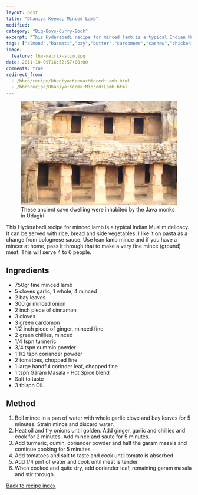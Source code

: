 ```yaml
---
layout: post
title: "Dhaniya Keema, Minced Lamb"
modified:
category: "Big-Boys-Curry-Book"
excerpt: "This Hyderabadi recipe for minced lamb is a typical Indian Muslim delicacy.  It can be"
tags: ["almond","basmati","bay","butter","cardomoms","cashew","chicken","cinnamon","cloves","cumin","ghee","lamb","mace","nuts","pepper","rice","saffron","turmeric"]
image:
  feature: the-matrix-slim.jpg
date: 2011-10-09T16:52:57+00:00
comments: true
redirect_from: 
  - /bbcb/recipe/Dhaniya+Keema+Minced+Lamb.html
  - /bbcbrecipe/Dhaniya+Keema+Minced+Lamb.html
---
```


<figure>
	<a href="/images/bbcb/pict1638.jpg" alt="Udagiri, Orissa, India" title="Udagiri, Orissa, India &#169; Ashley Kitson 12/09/2011"><img src="/images/bbcb/pict1638.jpg"/></a>
	<figcaption>These ancient cave dwelling were inhabited by the Java monks in Udagiri</figcaption>
</figure>

This Hyderabadi recipe for minced lamb is a typical Indian Muslim delicacy.  It can be served with rice, bread and side vegetables.  I like it on pasta as a change from bolognese sauce.  Use lean lamb mince and if you have a mincer at home, pass it through that to make a very fine mince (ground) meat. This will serve 4 to 6 people.
        
## Ingredients
        
<ul><li>750gr fine minced lamb</li><li>5 cloves garlic, 1 whole, 4 minced</li><li>2 bay leaves</li><li>300 gr minced onion</li><li>2 inch piece of cinnamon</li><li>3 cloves</li><li>3 green cardomon</li><li>1/2 inch piece of ginger, minced fine</li><li>2 green chillies, minced</li><li>1/4 tspn turmeric</li><li>3/4 tspn cummin powder</li><li>1 1/2 tspn coriander powder</li><li>2 tomatoes, chopped fine</li><li>1 large handful corinder leaf, chopped fine</li><li>1 tspn Garam Masala - Hot Spice blend  </li><li>Salt to taste</li><li>3 tblspn Oil.</li></ul>
        
## Method

<ol><li>Boil mince in a pan of water with whole garlic clove and bay leaves for 5 minutes. Strain mince and discard water.</li><li>Heat oil and fry onions until golden. Add ginger, garlic and chillies and cook for 2 minutes. Add mince and saute for 5 minutes.</li><li>Add turmeric, cumin, coriander powder and half the garam masala and continue cooking for 5 minutes.</li><li>Add tomatoes and salt to taste and cook until tomato is absorbed</li><li>Add 1/4 pint of water and cook until meat is tender.</li><li>When cooked and quite dry, add coriander leaf, remaining garam masala and stir through.</li></ol>   

<a href="/bbcb">Back to recipe index</a>      